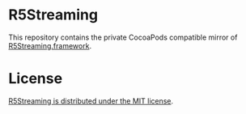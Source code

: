 # R5Streaming

This repository contains the private CocoaPods compatible mirror of [R5Streaming.framework](https://github.com/red5pro/streaming-ios/tree/master/R5ProObjectiveCExamples/R5Streaming.framework).

# License

[R5Streaming is distributed under the MIT license](https://github.com/red5pro/streaming-ios/blob/master/LICENSE).